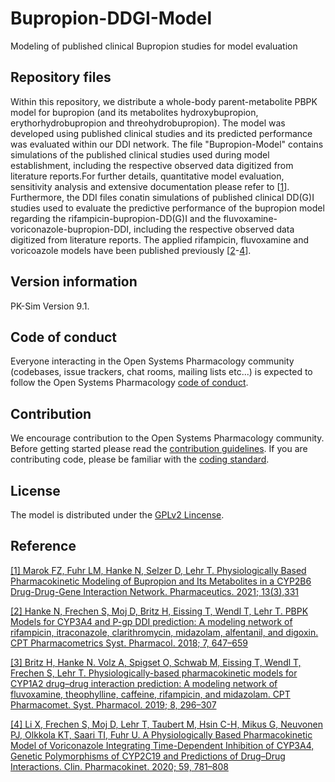 # Bupropion-DDGI-Model
Modeling of published clinical Bupropion studies for model evaluation

## Repository files
Within this repository, we distribute a whole-body parent-metabolite PBPK model for bupropion (and its metabolites hydroxybupropion, erythorhydrobupropion and threohydrobupropion). The model was developed using published clinical studies and its predicted performance was evaluated within our DDI network. The file "Bupropion-Model" contains simulations of the published clinical studies used during model establishment, including the respective observed data digitized from literature reports.For further details, quantitative model evaluation, sensitivity analysis and extensive documentation please refer to [[1](https://www.mdpi.com/1999-4923/13/3/331)]. Furthermore, the DDI files conatin simulations of published clinical DD(G)I studies used to evaluate the predictive performance of the bupropion model regarding the rifampicin-bupropion-DD(G)I and the fluvoxamine-voriconazole-bupropion-DDI, including the respective observed data digitized from literature reports. The applied rifampicin, fluvoxamine and voricoazole models have been published previously [[2](https://ascpt.onlinelibrary.wiley.com/doi/abs/10.1002/psp4.12343)-[4](https://link.springer.com/article/10.1007%2Fs40262-019-00856-z)].

## Version information

PK-Sim Version 9.1.


## Code of conduct

Everyone interacting in the Open Systems Pharmacology community (codebases, issue trackers, chat rooms, mailing lists etc...) is expected to follow the Open Systems Pharmacology [code of conduct](https://github.com/Open-Systems-Pharmacology/Suite/blob/master/CODE_OF_CONDUCT.md#contributor-covenant-code-of-conduct).

## Contribution

We encourage contribution to the Open Systems Pharmacology community. Before getting started please read the [contribution guidelines](https://github.com/Open-Systems-Pharmacology/Suite/blob/master/CONTRIBUTING.md#ways-to-contribute). If you are contributing code, please be familiar with the [coding standard](https://github.com/Open-Systems-Pharmacology/Suite/blob/master/CODING_STANDARDS.md#visual-studio-settings).

## License 
The model is distributed under the [GPLv2 Lincense](https://github.com/Open-Systems-Pharmacology/Suite/blob/develop/LICENSE).

## Reference
[[1] Marok FZ, Fuhr LM, Hanke N, Selzer D, Lehr T. Physiologically Based Pharmacokinetic Modeling of Bupropion and Its Metabolites in a CYP2B6 Drug-Drug-Gene Interaction Network. Pharmaceutics. 2021; 13(3),331](https://www.mdpi.com/1999-4923/13/3/331/htm)

[[2] Hanke N, Frechen S, Moj D, Britz H, Eissing T, Wendl T, Lehr T. PBPK Models for CYP3A4 and P-gp DDI prediction: A modeling network of rifampicin, itraconazole, clarithromycin, midazolam, alfentanil, and digoxin. CPT Pharmacometrics Syst. Pharmacol. 2018; 7, 647–659](https://ascpt.onlinelibrary.wiley.com/doi/abs/10.1002/psp4.12343)

[[3] Britz H, Hanke N. Volz A, Spigset O, Schwab M, Eissing T, Wendl T, Frechen S, Lehr T. Physiologically-based pharmacokinetic models for CYP1A2 drug–drug interaction prediction: A modeling network of fluvoxamine, theophylline, caffeine, rifampicin, and midazolam. CPT Pharmacomet. Syst. Pharmacol. 2019; 8, 296–307](https://ascpt.onlinelibrary.wiley.com/doi/full/10.1002/psp4.12397)

[[4] Li X, Frechen S, Moj D, Lehr T, Taubert M, Hsin C-H, Mikus G, Neuvonen PJ, Olkkola KT, Saari TI, Fuhr U. A Physiologically Based Pharmacokinetic Model of Voriconazole Integrating Time-Dependent Inhibition of CYP3A4, Genetic Polymorphisms of CYP2C19 and Predictions of Drug–Drug Interactions. Clin. Pharmacokinet. 2020; 59, 781–808](https://link.springer.com/article/10.1007%2Fs40262-019-00856-z)
